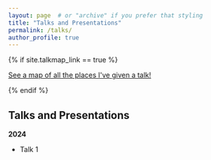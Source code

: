 ```yaml
---
layout: page  # or "archive" if you prefer that styling
title: "Talks and Presentations"
permalink: /talks/
author_profile: true
---
```


{% if site.talkmap_link == true %}
<p style="text-decoration:underline;"><a href="/talkmap.html">See a map of all the places I've given a talk!</a></p>
{% endif %}

<h2>Talks and Presentations</h2>

**2024**
  - Talk 1


> <!-- Add more talks as needed -->
